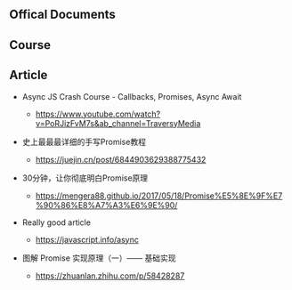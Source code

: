 ## Offical Documents


## Course


## Article
- Async JS Crash Course - Callbacks, Promises, Async Await
  - https://www.youtube.com/watch?v=PoRJizFvM7s&ab_channel=TraversyMedia

- 史上最最最详细的手写Promise教程
  - https://juejin.cn/post/6844903629388775432


- 30分钟，让你彻底明白Promise原理
  - https://mengera88.github.io/2017/05/18/Promise%E5%8E%9F%E7%90%86%E8%A7%A3%E6%9E%90/

- Really good article 
  - https://javascript.info/async


- 图解 Promise 实现原理（一）—— 基础实现
  - https://zhuanlan.zhihu.com/p/58428287

  